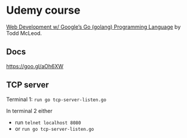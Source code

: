 
# Udemy course

[Web Development w/ Google’s Go (golang) Programming Language](https://www.udemy.com/course/go-programming-language/) by Todd McLeod.

## Docs

https://goo.gl/aOh6XW

## TCP server

Terminal 1: `run go tcp-server-listen.go`

In terminal 2 either

- run `telnet localhost 8080`
- or `run go tcp-server-listen.go`
